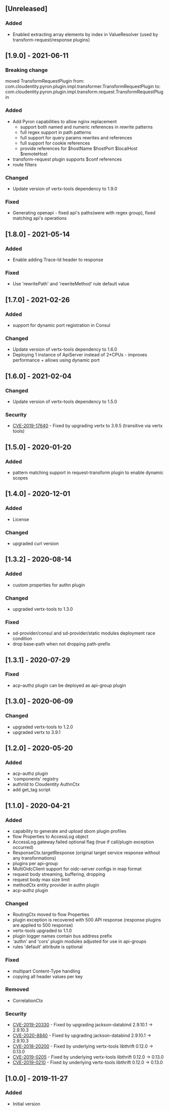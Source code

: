 ## [Unreleased]
### Added
- Enabled extracting array elements by index in ValueResolver (used by transform-request/response plugins)

## [1.9.0] - 2021-06-11

### Breaking change
moved TransformRequestPlugin
from: com.cloudentity.pyron.plugin.impl.transformer.TransformRequestPlugin
to: com.cloudentity.pyron.plugin.impl.transform.request.TransformRequestPlugin

### Added
- Add Pyron capabilities to allow nginx replacement
  - support both named and numeric references in rewrite patterns
  - full regex support in path patterns
  - full support for query params rewrites and references
  - full support for cookie references
  - provide references for $hostName $hostPort $localHost $remoteHost
- transform-request plugin supports $conf references
- route filters

### Changed
- Update version of vertx-tools dependency to 1.9.0

### Fixed
- Generating openapi - fixed api's paths(were with regex group), fixed matching api's operations  

## [1.8.0] - 2021-05-14
### Added
- Enable adding Trace-Id header to response
### Fixed
- Use 'rewritePath' and 'rewriteMethod' rule default value

## [1.7.0] - 2021-02-26
### Added
- support for dynamic port registration in Consul

### Changed
- Update version of vertx-tools dependency to 1.6.0
- Deploying 1 instance of ApiServer instead of 2*CPUs - improves performance + allows using dynamic port

## [1.6.0] - 2021-02-04
### Changed
- Update version of vertx-tools dependency to 1.5.0

### Security
- [CVE-2019-17640](https://nvd.nist.gov/vuln/detail/CVE-2019-17640) - Fixed by upgrading vertx to 3.9.5 (transitive via vertx tools)

## [1.5.0] - 2020-01-20
### Added
- pattern matching support in request-transform plugin to enable dynamic scopes

## [1.4.0] - 2020-12-01
### Added
- License
### Changed
- upgraded curl version

## [1.3.2] - 2020-08-14
### Added
- custom properties for authn plugin
### Changed
- upgraded vertx-tools to 1.3.0
### Fixed
- sd-provider/consul and sd-provider/static modules deployment race condition
- drop base-path when not dropping path-prefix

## [1.3.1] - 2020-07-29

### Fixed
- acp-authz plugin can be deployed as api-group plugin

## [1.3.0] - 2020-06-09
### Changed
- upgraded vertx-tools to 1.2.0
- upgraded vertx to 3.9.1

## [1.2.0] - 2020-05-20
### Added
- acp-authz plugin
- 'components' registry
- authnId to Cloudentity AuthnCtx
- add get_tag script

## [1.1.0] - 2020-04-21
### Added
- capability to generate and upload sbom plugin profiles
- flow Properties to AccessLog object
- AccessLog.gateway.failed optional flag (true if call/plugin exception occurred)
- ResponseCtx.targetResponse (original target service response without any transformations)
- plugins per api-group
- MultiOidcClient support for oidc-server configs in map format
- request body streaming, buffering, dropping
- request body max size limit
- methodCtx entity provider in authn plugin
- acp-authz plugin

### Changed
- RoutingCtx moved to flow Properties
- plugin exception is recovered with 500 API response (response plugins are applied to 500 response)
- vertx-tools upgraded to 1.1.0
- plugin logger names contain bus address prefix
- 'authn' and 'cors' plugin modules adjusted for use in api-groups
- rules 'default' attribute is optional

### Fixed
- multipart Content-Type handling
- copying all header values per key

### Removed
- CorrelationCtx

### Security
- [CVE-2019-20330](https://nvd.nist.gov/vuln/detail/CVE-2019-20330) - Fixed by upgrading jackson-databind 2.9.10.1 -> 2.9.10.3
- [CVE-2020-8840](https://nvd.nist.gov/vuln/detail/CVE-2020-8840) - Fixed by upgrading jackson-databind 2.9.10.1 -> 2.9.10.3
- [CVE-2018-20200](https://nvd.nist.gov/vuln/detail/CVE-2018-20200) - Fixed by underlying vertx-tools libthrift 0.12.0 -> 0.13.0
- [CVE-2019-0205](https://nvd.nist.gov/vuln/detail/CVE-2019-0205) - Fixed by underlying vertx-tools libthrift 0.12.0 -> 0.13.0
- [CVE-2019-0210](https://nvd.nist.gov/vuln/detail/CVE-2019-0210) - Fixed by underlying vertx-tools libthrift 0.12.0 -> 0.13.0

## [1.0.0] - 2019-11-27
### Added
- Initial version
